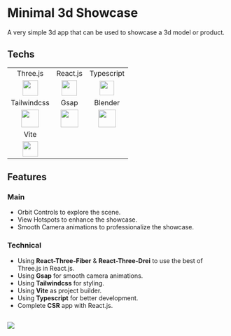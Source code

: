 # Minimal 3d Showcase

A very simple 3d app that can be used to showcase a 3d model or product.

## Techs

<table>
  <tr align="center">
    <td>Three.js</td>
    <td>React.js</td>
    <td>Typescript</td>
  </tr>
  <tr align="center">
    <td><img src="https://i.postimg.cc/GhbBDr6z/threejs.png" width="35px" /></td>
    <td><img  src="https://i.postimg.cc/7LR71cSh/react.png" width="35px"/></td>
    <td><img src="https://i.postimg.cc/wjnzcgSY/ts.png" width="33px" /></td>
  </tr>
  <tr align="center">
    <td>Tailwindcss</td>
    <td>Gsap</td>
    <td>Blender</td>
  </tr>
  <tr align="center">
    <td><img src="https://i.postimg.cc/3NTknHN8/tailwind.png" width="40px" /></td>
    <td><img  src="https://i.postimg.cc/7L2wxs9z/gsap.png" width="40px"/></td>
    <td><img  src="https://i.postimg.cc/RVSScTCr/blender.png" width="40px"/></td>
  </tr>
  <tr align="center">
    <td>Vite</td>
    <td></td>
    <td></td>
  </tr>
  <tr align="center">
    <td><img src="https://i.postimg.cc/W1zX0WDB/vite.png" width="35px" /></td>
    <td></td>
    <td></td>
  </tr>
</table>

## Features

### Main

- Orbit Controls to explore the scene.
- View Hotspots to enhance the showcase.
- Smooth Camera animations to professionalize the showcase.

### Technical

- Using **React-Three-Fiber** & **React-Three-Drei** to use the best of Three.js in React.js.
- Using **Gsap** for smooth camera animations.
- Using **Tailwindcss** for styling.
- Using **Vite** as project builder.
- Using **Typescript** for better development.
- Complete **CSR** app with React.js.

##

[![](https://i.postimg.cc/pTq6WPjr/card.png)](https://github.com/AriyanMLZM)
